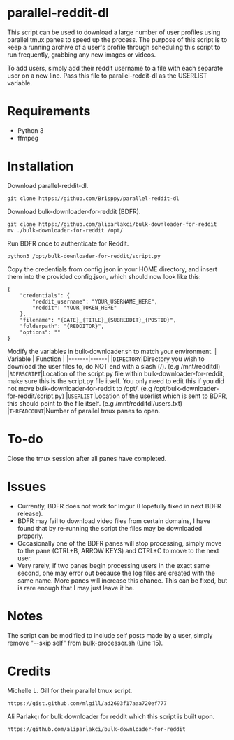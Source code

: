 # parallel-reddit-dl
This script can be used to download a large number of user profiles using parallel tmux panes to speed up the process. The purpose of this script is to keep a running archive of a user's profile through scheduling this script to run frequently, grabbing any new images or videos.

To add users, simply add their reddit username to a file with each separate user on a new line. Pass this file to parallel-reddit-dl as the USERLIST variable.

# Requirements
* Python 3
* ffmpeg

# Installation
Download parallel-reddit-dl.
```
git clone https://github.com/Brisppy/parallel-reddit-dl
```

Download bulk-downloader-for-reddit (BDFR).
```
git clone https://github.com/aliparlakci/bulk-downloader-for-reddit
mv ./bulk-downloader-for-reddit /opt/
```

Run BDFR once to authenticate for Reddit.
```
python3 /opt/bulk-downloader-for-reddit/script.py
```

Copy the credentials from config.json in your HOME directory, and insert them into the provided config.json, which should now look like this:
```
{
    "credentials": {
        "reddit_username": "YOUR_USERNAME_HERE",
        "reddit": "YOUR_TOKEN_HERE"
    },
    "filename": "{DATE}_{TITLE}_{SUBREDDIT}_{POSTID}",
    "folderpath": "{REDDITOR}",
    "options": ""
}
```

Modify the variables in bulk-downloader.sh to match your environment.
| Variable | Function |
|-------|------|
|```DIRECTORY```|Directory you wish to download the user files to, do NOT end with a slash (/). (e.g /mnt/redditdl)
|```BDFRSCRIPT```|Location of the script.py file within bulk-downloader-for-reddit, make sure this is the script.py file itself. You only need to edit this if you did not move bulk-downloader-for-reddit to /opt/. (e.g /opt/bulk-downloader-for-reddit/script.py)
|```USERLIST```|Location of the userlist which is sent to BDFR, this should point to the file itself. (e.g /mnt/redditdl/users.txt)
|```THREADCOUNT```|Number of parallel tmux panes to open.

# To-do
Close the tmux session after all panes have completed.

# Issues
* Currently, BDFR does not work for Imgur (Hopefully fixed in next BDFR release).
* BDFR may fail to download video files from certain domains, I have found that by re-running the script the files may be downloaded properly.
* Occasionally one of the BDFR panes will stop processing, simply move to the pane (CTRL+B, ARROW KEYS) and CTRL+C to move to the next user.
* Very rarely, if two panes begin processing users in the exact same second, one may error out because the log files are created with the same name. More panes will increase this chance. This can be fixed, but is rare enough that I may just leave it be.

# Notes
The script can be modified to include self posts made by a user, simply remove "--skip self" from bulk-processor.sh (Line 15).

# Credits
Michelle L. Gill for their parallel tmux script.
```
https://gist.github.com/mlgill/ad2693f17aaa720ef777
```

Ali Parlakçı for bulk downloader for reddit which this script is built upon.
```
https://github.com/aliparlakci/bulk-downloader-for-reddit
```
